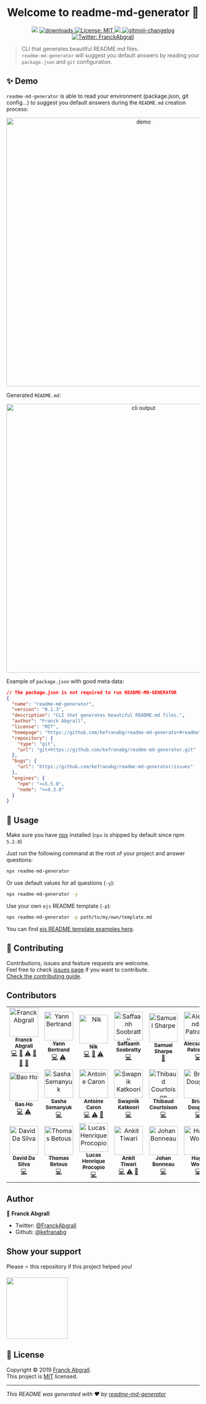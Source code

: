 <h1 align="center">Welcome to readme-md-generator 👋</h1>
<p align="center">
  <img src="https://img.shields.io/npm/v/readme-md-generator.svg?orange=blue" />
  <a href="https://www.npmjs.com/package/readme-md-generator">
    <img alt="downloads" src="https://img.shields.io/npm/dm/readme-md-generator.svg?color=blue" target="_blank" />
  </a>
  <a href="https://github.com/kefranabg/readme-md-generator/blob/master/LICENSE">
    <img alt="License: MIT" src="https://img.shields.io/badge/license-MIT-yellow.svg" target="_blank" />
  </a>
  <a href="https://codecov.io/gh/kefranabg/readme-md-generator">
    <img src="https://codecov.io/gh/kefranabg/readme-md-generator/branch/master/graph/badge.svg" />
  </a>
  <a href="https://github.com/frinyvonnick/gitmoji-changelog">
    <img src="https://img.shields.io/badge/changelog-gitmoji-brightgreen.svg" alt="gitmoji-changelog">
  </a>
  <a href="https://twitter.com/FranckAbgrall">
    <img alt="Twitter: FranckAbgrall" src="https://img.shields.io/twitter/follow/FranckAbgrall.svg?style=social" target="_blank" />
  </a>
</p>

> CLI that generates beautiful README.md files.<br /> `readme-md-generator` will suggest you default answers by reading your `package.json` and `git` configuration.

## ✨ Demo

`readme-md-generator` is able to read your environment (package.json, git config...) to suggest you default answers during the `README.md` creation process:

<p align="center">
  <img width="700" align="center" src="https://user-images.githubusercontent.com/9840435/60266022-72a82400-98e7-11e9-9958-f9004c2f97e1.gif" alt="demo"/>
</p>

Generated `README.md`:

<p align="center">
  <img width="700" src="https://user-images.githubusercontent.com/9840435/60266090-9cf9e180-98e7-11e9-9cac-3afeec349bbc.jpg" alt="cli output"/>
</p>

Example of `package.json` with good meta data:

```json
// The package.json is not required to run README-MD-GENERATOR
{
  "name": "readme-md-generator",
  "version": "0.1.3",
  "description": "CLI that generates beautiful README.md files.",
  "author": "Franck Abgrall",
  "license": "MIT",
  "homepage": "https://github.com/kefranabg/readme-md-generator#readme",
  "repository": {
    "type": "git",
    "url": "git+https://github.com/kefranabg/readme-md-generator.git"
  },
  "bugs": {
    "url": "https://github.com/kefranabg/readme-md-generator/issues"
  },
  "engines": {
    "npm": ">=5.5.0",
    "node": ">=9.3.0"
  }
}
```

## 🚀 Usage

Make sure you have [npx](https://www.npmjs.com/package/npx) installed (`npx` is shipped by default since npm `5.2.0`)

Just run the following command at the root of your project and answer questions:

```sh
npx readme-md-generator
```

Or use default values for all questions (`-y`):

```sh
npx readme-md-generator -y
```

Use your own `ejs` README template (`-p`):

```sh
npx readme-md-generator -p path/to/my/own/template.md
```

You can find [ejs README template examples here](https://github.com/kefranabg/readme-md-generator/tree/master/templates).

## 🤝 Contributing

Contributions, issues and feature requests are welcome.<br />
Feel free to check [issues page](https://github.com/kefranabg/readme-md-generator/issues) if you want to contribute.<br />
[Check the contributing guide](./CONTRIBUTING.md).<br />

## Contributors

<!-- ALL-CONTRIBUTORS-LIST:START - Do not remove or modify this section -->
<!-- prettier-ignore -->
<table>
  <tr>
    <td align="center"><a href="https://www.franck-abgrall.me/"><img src="https://avatars3.githubusercontent.com/u/9840435?v=4" width="75px;" alt="Franck Abgrall"/><br /><sub><b>Franck Abgrall</b></sub></a><br /><a href="https://github.com/kefranabg/readme-md-generator/commits?author=kefranabg" title="Code">💻</a> <a href="https://github.com/kefranabg/readme-md-generator/commits?author=kefranabg" title="Documentation">📖</a> <a href="https://github.com/kefranabg/readme-md-generator/commits?author=kefranabg" title="Tests">⚠️</a> <a href="#question-kefranabg" title="Answering Questions">💬</a> <a href="https://github.com/kefranabg/readme-md-generator/issues?q=author%3Akefranabg" title="Bug reports">🐛</a> <a href="#maintenance-kefranabg" title="Maintenance">🚧</a></td>
    <td align="center"><a href="http://yann-bertrand.fr/"><img src="https://avatars0.githubusercontent.com/u/5855339?v=4" width="75px;" alt="Yann Bertrand"/><br /><sub><b>Yann Bertrand</b></sub></a><br /><a href="https://github.com/kefranabg/readme-md-generator/commits?author=yannbertrand" title="Code">💻</a> <a href="https://github.com/kefranabg/readme-md-generator/commits?author=yannbertrand" title="Tests">⚠️</a></td>
    <td align="center"><a href="https://nikx.io"><img src="https://avatars2.githubusercontent.com/u/3141005?v=4" width="75px;" alt="Nik"/><br /><sub><b>Nik</b></sub></a><br /><a href="https://github.com/kefranabg/readme-md-generator/commits?author=NikxDa" title="Code">💻</a> <a href="https://github.com/kefranabg/readme-md-generator/commits?author=NikxDa" title="Documentation">📖</a> <a href="https://github.com/kefranabg/readme-md-generator/commits?author=NikxDa" title="Tests">⚠️</a></td>
    <td align="center"><a href="https://github.com/detectivequack"><img src="https://avatars3.githubusercontent.com/u/7631054?v=4" width="75px;" alt="Saffaanh Soobratty"/><br /><sub><b>Saffaanh Soobratty</b></sub></a><br /><a href="https://github.com/kefranabg/readme-md-generator/commits?author=detectivequack" title="Code">💻</a></td>
    <td align="center"><a href="https://github.com/samit4me"><img src="https://avatars3.githubusercontent.com/u/3248531?v=4" width="75px;" alt="Samuel Sharpe"/><br /><sub><b>Samuel Sharpe</b></sub></a><br /><a href="https://github.com/kefranabg/readme-md-generator/commits?author=samit4me" title="Documentation">📖</a></td>
    <td align="center"><a href="https://github.com/apatrascu"><img src="https://avatars3.githubusercontent.com/u/1193770?v=4" width="75px;" alt="Alecsandru Patrascu"/><br /><sub><b>Alecsandru Patrascu</b></sub></a><br /><a href="https://github.com/kefranabg/readme-md-generator/commits?author=apatrascu" title="Code">💻</a></td>
    <td align="center"><a href="http://milad.nekofar.com"><img src="https://avatars3.githubusercontent.com/u/147401?v=4" width="75px;" alt="Milad Nekofar"/><br /><sub><b>Milad Nekofar</b></sub></a><br /><a href="https://github.com/kefranabg/readme-md-generator/commits?author=nekofar" title="Code">💻</a> <a href="https://github.com/kefranabg/readme-md-generator/commits?author=nekofar" title="Tests">⚠️</a> <a href="#ideas-nekofar" title="Ideas, Planning, & Feedback">🤔</a></td>
  </tr>
  <tr>
    <td align="center"><a href="https://github.com/hgb123"><img src="https://avatars0.githubusercontent.com/u/18468577?v=4" width="75px;" alt="Bao Ho"/><br /><sub><b>Bao Ho</b></sub></a><br /><a href="https://github.com/kefranabg/readme-md-generator/commits?author=hgb123" title="Code">💻</a> <a href="https://github.com/kefranabg/readme-md-generator/commits?author=hgb123" title="Tests">⚠️</a></td>
    <td align="center"><a href="https://github.com/zizizi17"><img src="https://avatars0.githubusercontent.com/u/10571073?v=4" width="75px;" alt="Sasha Semanyuk"/><br /><sub><b>Sasha Semanyuk</b></sub></a><br /><a href="https://github.com/kefranabg/readme-md-generator/commits?author=zizizi17" title="Code">💻</a></td>
    <td align="center"><a href="http://slashgear.github.io/"><img src="https://avatars0.githubusercontent.com/u/6263857?v=4" width="75px;" alt="Antoine Caron"/><br /><sub><b>Antoine Caron</b></sub></a><br /><a href="https://github.com/kefranabg/readme-md-generator/commits?author=Slashgear" title="Code">💻</a> <a href="https://github.com/kefranabg/readme-md-generator/commits?author=Slashgear" title="Tests">⚠️</a> <a href="#ideas-Slashgear" title="Ideas, Planning, & Feedback">🤔</a></td>
    <td align="center"><a href="https://github.com/SwapnikKatkoori"><img src="https://avatars2.githubusercontent.com/u/40907690?v=4" width="75px;" alt="Swapnik Katkoori"/><br /><sub><b>Swapnik Katkoori</b></sub></a><br /><a href="https://github.com/kefranabg/readme-md-generator/commits?author=SwapnikKatkoori" title="Code">💻</a></td>
    <td align="center"><a href="https://errorna.me"><img src="https://avatars2.githubusercontent.com/u/6669733?v=4" width="75px;" alt="Thibaud Courtoison"/><br /><sub><b>Thibaud Courtoison</b></sub></a><br /><a href="https://github.com/kefranabg/readme-md-generator/commits?author=Errorname" title="Code">💻</a></td>
    <td align="center"><a href="https://briandouglas.me/"><img src="https://avatars2.githubusercontent.com/u/5713670?v=4" width="75px;" alt="Brian Douglas"/><br /><sub><b>Brian Douglas</b></sub></a><br /><a href="https://github.com/kefranabg/readme-md-generator/commits?author=bdougie" title="Code">💻</a></td>
    <td align="center"><a href="https://github.com/kushagra-ag"><img src="https://avatars2.githubusercontent.com/u/31826645?v=4" width="75px;" alt="Kushagra"/><br /><sub><b>Kushagra</b></sub></a><br /><a href="https://github.com/kefranabg/readme-md-generator/commits?author=kushagra-ag" title="Code">💻</a></td>
  </tr>
  <tr>
    <td align="center"><a href="https://github.com/david-dasilva"><img src="https://avatars3.githubusercontent.com/u/372391?v=4" width="75px;" alt="David Da Silva"/><br /><sub><b>David Da Silva</b></sub></a><br /><a href="https://github.com/kefranabg/readme-md-generator/commits?author=david-dasilva" title="Code">💻</a></td>
    <td align="center"><a href="https://github.com/tbetous"><img src="https://avatars3.githubusercontent.com/u/4435536?v=4" width="75px;" alt="Thomas Betous"/><br /><sub><b>Thomas Betous</b></sub></a><br /><a href="https://github.com/kefranabg/readme-md-generator/commits?author=tbetous" title="Code">💻</a></td>
    <td align="center"><a href="https://twitter.com/LucasHProcopio"><img src="https://avatars1.githubusercontent.com/u/26358642?v=4" width="75px;" alt="Lucas Henrique Procopio"/><br /><sub><b>Lucas Henrique Procopio</b></sub></a><br /><a href="https://github.com/kefranabg/readme-md-generator/commits?author=LucasProcopio" title="Code">💻</a></td>
    <td align="center"><a href="https://github.com/anku255"><img src="https://avatars1.githubusercontent.com/u/22813027?v=4" width="75px;" alt="Ankit Tiwari"/><br /><sub><b>Ankit Tiwari</b></sub></a><br /><a href="https://github.com/kefranabg/readme-md-generator/commits?author=anku255" title="Code">💻</a> <a href="https://github.com/kefranabg/readme-md-generator/commits?author=anku255" title="Tests">⚠️</a> <a href="https://github.com/kefranabg/readme-md-generator/issues?q=author%3Aanku255" title="Bug reports">🐛</a></td>
    <td align="center"><a href="https://github.com/Zenigata"><img src="https://avatars1.githubusercontent.com/u/1022393?v=4" width="75px;" alt="Johan Bonneau"/><br /><sub><b>Johan Bonneau</b></sub></a><br /><a href="https://github.com/kefranabg/readme-md-generator/commits?author=Zenigata" title="Code">💻</a></td>
    <td align="center"><a href="https://github.com/hgwood/blog"><img src="https://avatars0.githubusercontent.com/u/1656170?v=4" width="75px;" alt="Hugo Wood"/><br /><sub><b>Hugo Wood</b></sub></a><br /><a href="https://github.com/kefranabg/readme-md-generator/commits?author=hgwood" title="Code">💻</a></td>
  </tr>
</table>

<!-- ALL-CONTRIBUTORS-LIST:END -->

## Author

👤 **Franck Abgrall**

- Twitter: [@FranckAbgrall](https://twitter.com/FranckAbgrall)
- Github: [@kefranabg](https://github.com/kefranabg)

## Show your support

Please ⭐️ this repository if this project helped you!

<a href="https://www.patreon.com/FranckAbgrall">
  <img src="https://c5.patreon.com/external/logo/become_a_patron_button@2x.png" width="160">
</a>

## 📝 License

Copyright © 2019 [Franck Abgrall](https://github.com/kefranabg).<br />
This project is [MIT](https://github.com/kefranabg/readme-md-generator/blob/master/LICENSE) licensed.

---

_This README was generated with ❤️ by [readme-md-generator](https://github.com/kefranabg/readme-md-generator)_
